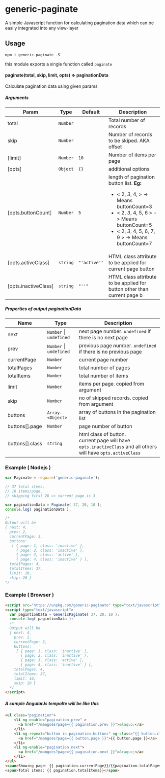 # generic-paginate

A simple Javascript function for calculating pagination data which can be easily integrated into any view-layer

## Usage
```
npm i generic-paginate -S
```
this module exports a single function called `paginate`

#### paginate(total, skip, limit, opts) ⇒ paginationData
Calculate pagination data using given params

##### Arguments
| Param | Type | Default | Description |
| --- | --- | --- | --- |
| total | <code>Number</code> |  | Total number of records |
| skip | <code>Number</code> |  | Number of records to be skiped. AKA offset |
| [limit] | <code>Number</code> | <code>10</code> | Number of items per page |
| [opts] | <code>Object</code> | <code>{}</code> | additional options |
| [opts.buttonCount] | <code>Number</code> | <code>5</code> | length of pagination button list.  <b>Eg:</b>  <ul>    <li>      < 2, *3*, 4, >  -> Means buttonCount=3    </li>    <li>      < 2, *3*, 4, 5, 6 >  -> Means buttonCount=5    </li>    <li>      < 2, *3*, 4, 5, 6, 7, 9 >  -> Means buttonCount=7    </li>  </ul> |
| [opts.activeClass] | <code>string</code> | <code>&quot;&#x27;active&#x27;&quot;</code> | HTML class attribute to be applied for current page button |
| [opts.inactiveClass] | <code>string</code> | <code>&quot;&#x27;&#x27;&quot;</code> | HTML class attribute to be applied for button other than current page b


##### Properties of output paginationData
| Name | Type | Description |
| --- | --- | --- |
| next | <code>Number</code> \| <code>undefined</code> | next page number. `undefined` if there is no next page |
| prev | <code>Number</code> \| <code>undefined</code> | previous page number. `undefined` if there is no previous page |
| currentPage | <code>Number</code> | current page number |
| totalPages | <code>Number</code> | total number of pages |
| totalItems | <code>Number</code> | total number of items |
| limit | <code>Number</code> | items per page. copied from argument |
| skip | <code>Number</code> | no of skipped records. copied from argument |
| buttons | <code>Array.&lt;Object&gt;</code> | array of buttons in the pagination list |
| buttons[].page | <code>Number</code> | page number of button |
| buttons[].class | <code>string</code> | html class of button.<br> current page will have `opts.inactiveClass` and all others will have `opts.activeClass` |


### Example ( Nodejs )

```javascript
var Paginate = require('generic-paginate');

// 37 total items,
// 10 items/page,
// skipping first 20 => current page is 3

var paginationData = Paginate( 37, 20, 10 );
console.log( paginationData );

/*
Output will be
{ next: 4,
  prev: 2,
  currentPage: 3,
  buttons:
   [ { page: 1, class: 'inactive' },
     { page: 2, class: 'inactive' },
     { page: 3, class: 'active' },
     { page: 4, class: 'inactive' } ],
  totalPages: 4,
  totalItems: 37,
  limit: 10,
  skip: 20 }
*/
```

### Example ( Browser )

```html
<script src="https://unpkg.com/generic-paginate" type="text/javascript" charset="utf-8"></script>
<script type="text/javascript">
  var pagintionData = GenericPaginate( 37, 20, 10 );
  console.log( pagintionData );
  /*
  Output will be
  { next: 4,
    prev: 2,
    currentPage: 3,
    buttons:
     [ { page: 1, class: 'inactive' },
       { page: 2, class: 'inactive' },
       { page: 3, class: 'active' },
       { page: 4, class: 'inactive' } ],
    totalPages: 4,
    totalItems: 37,
    limit: 10,
    skip: 20 }
  */
</script>
```

##### A sample AngularJs tempalte will be like this

```html
<ul class="pagination">
    <li ng-enable="pagination.prev" >
      <a href="/mangoes?page={{ pagination.prev }}">&laquo;</a>
    </li>
    <li ng-repeat="button in pagination.buttons" ng-class="{{ button.class }}">
      <a href="/mangoes?page={{ button.page }}">{{ button.page }}</a>
    </li>
    <li ng-enable="pagination.next">
      <a href="/mangoes?page={{ pagination.next }}">&raquo;</a>
    </li>
</ul>
<span>Showing page: {{ pagination.currentPage}}/{{pagination.totalPages}} </span>
<span>Total items: {{ pagination.totalItems}}</span>
```

